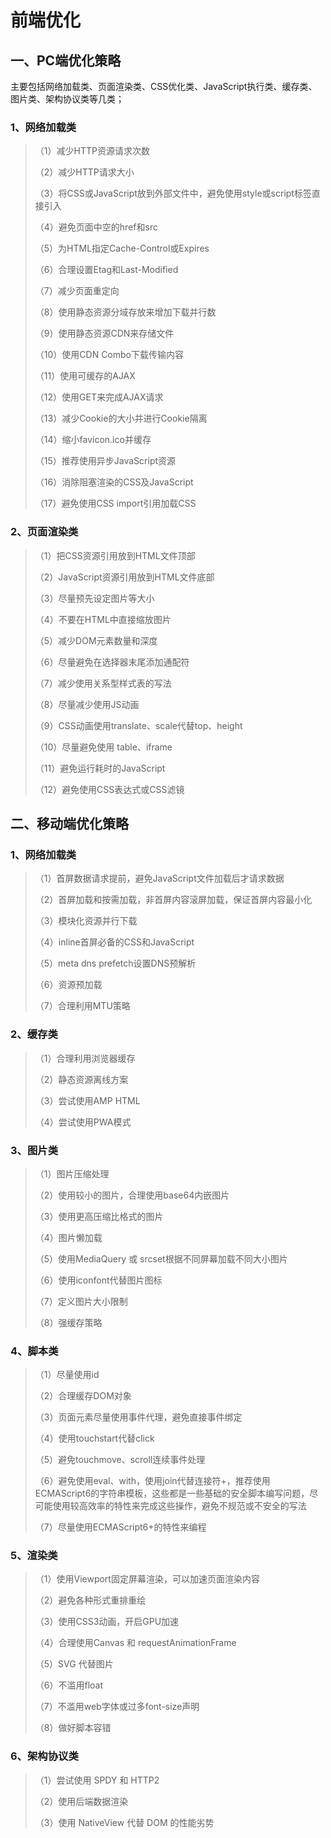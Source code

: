 # 前端优化

## 一、PC端优化策略

主要包括网络加载类、页面渲染类、CSS优化类、JavaScript执行类、缓存类、图片类、架构协议类等几类；

### 1、网络加载类

>（1）减少HTTP资源请求次数
>
>（2）减少HTTP请求大小
>
>（3）将CSS或JavaScript放到外部文件中，避免使用style或script标签直接引入
>
>（4）避免页面中空的href和src
>
>（5）为HTML指定Cache-Control或Expires
>
>（6）合理设置Etag和Last-Modified
>
>（7）减少页面重定向
>
>（8）使用静态资源分域存放来增加下载并行数
>
>（9）使用静态资源CDN来存储文件
>
>（10）使用CDN Combo下载传输内容
>
>（11）使用可缓存的AJAX
>
>（12）使用GET来完成AJAX请求
>
>（13）减少Cookie的大小并进行Cookie隔离
>
>（14）缩小favicon.ico并缓存
>
>（15）推荐使用异步JavaScript资源
>
>（16）消除阻塞渲染的CSS及JavaScript
>
>（17）避免使用CSS import引用加载CSS

### 2、页面渲染类

>（1）把CSS资源引用放到HTML文件顶部
>
>（2）JavaScript资源引用放到HTML文件底部
>
>（3）尽量预先设定图片等大小
>
>（4）不要在HTML中直接缩放图片
>
>（5）减少DOM元素数量和深度
>
>（6）尽量避免在选择器末尾添加通配符
>
>（7）减少使用关系型样式表的写法
>
>（8）尽量减少使用JS动画
>
>（9）CSS动画使用translate、scale代替top、height
>
>（10）尽量避免使用 table、iframe
>
>（11）避免运行耗时的JavaScript
>
>（12）避免使用CSS表达式或CSS滤镜

## 二、移动端优化策略

### 1、网络加载类

>（1）首屏数据请求提前，避免JavaScript文件加载后才请求数据
>
>（2）首屏加载和按需加载，非首屏内容滚屏加载，保证首屏内容最小化
>
>（3）模块化资源并行下载
>
>（4）inline首屏必备的CSS和JavaScript
>
>（5）meta dns prefetch设置DNS预解析
>
>（6）资源预加载
>
>（7）合理利用MTU策略

### 2、缓存类

>（1）合理利用浏览器缓存
>
>（2）静态资源离线方案
>
>（3）尝试使用AMP HTML
>
>（4）尝试使用PWA模式

### 3、图片类

>（1）图片压缩处理
>
>（2）使用较小的图片，合理使用base64内嵌图片
>
>（3）使用更高压缩比格式的图片
>
>（4）图片懒加载
>
>（5）使用MediaQuery 或 srcset根据不同屏幕加载不同大小图片
>
>（6）使用iconfont代替图片图标
>
>（7）定义图片大小限制
>
>（8）强缓存策略

### 4、脚本类

>（1）尽量使用id
>
>（2）合理缓存DOM对象
>
>（3）页面元素尽量使用事件代理，避免直接事件绑定
>
>（4）使用touchstart代替click
>
>（5）避免touchmove、scroll连续事件处理
>
>（6）避免使用eval、with，使用join代替连接符+，推荐使用ECMAScript6的字符串模板，这些都是一些基础的安全脚本编写问题，尽可能使用较高效率的特性来完成这些操作，避免不规范或不安全的写法
>
>（7）尽量使用ECMAScript6+的特性来编程

### 5、渲染类

>（1）使用Viewport固定屏幕渲染，可以加速页面渲染内容
>
>（2）避免各种形式重排重绘
>
>（3）使用CSS3动画，开启GPU加速
>
>（4）合理使用Canvas 和 requestAnimationFrame
>
>（5）SVG 代替图片
>
>（6）不滥用float
>
>（7）不滥用web字体或过多font-size声明
>
>（8）做好脚本容错

### 6、架构协议类

>（1）尝试使用 SPDY 和 HTTP2
>
>（2）使用后端数据渲染
>
>（3）使用 NativeView 代替 DOM 的性能劣势
